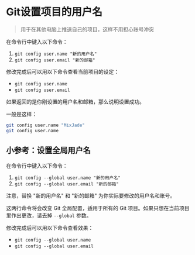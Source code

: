 # Git设置项目的用户名

> 用于在其他电脑上推送自己的项目，这样不用担心账号冲突

在命令行中键入以下命令：

1. `git config user.name "新的用户名"`
2. `git config user.email "新的邮箱"`

修改完成后可以用以下命令查看当前项目的设定：

- `git config user.name`
- `git config user.email`

如果返回的是你刚设置的用户名和邮箱，那么说明设置成功。

一般是这样：

```bash
git config user.name "MixJade"
git config user.name
```

## 小参考：设置全局用户名

在命令行中键入以下命令：

1. `git config --global user.name "新的用户名"`
2. `git config --global user.email "新的邮箱"`

注意，替换 "新的用户名" 和 "新的邮箱" 为你实际要修改的用户名和账号。

这两行命令将会改变 Git 全局配置，适用于所有的 Git 项目。如果只想在当前项目里作出更改，请去掉 `--global` 参数。

修改完成后可以用以下命令查看效果：

- `git config --global user.name`
- `git config --global user.email`
